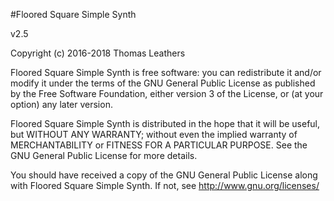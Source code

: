 #Floored Square Simple Synth

v2.5

Copyright (c) 2016-2018 Thomas Leathers

  Floored Square Simple Synth is free software: you can redistribute it and/or modify
  it under the terms of the GNU General Public License as published by
  the Free Software Foundation, either version 3 of the License, or
  (at your option) any later version.
  
  Floored Square Simple Synth is distributed in the hope that it will be useful,
  but WITHOUT ANY WARRANTY; without even the implied warranty of
  MERCHANTABILITY or FITNESS FOR A PARTICULAR PURPOSE. See the
  GNU General Public License for more details.
 
  You should have received a copy of the GNU General Public License
  along with Floored Square Simple Synth. If not, see <http://www.gnu.org/licenses/>
